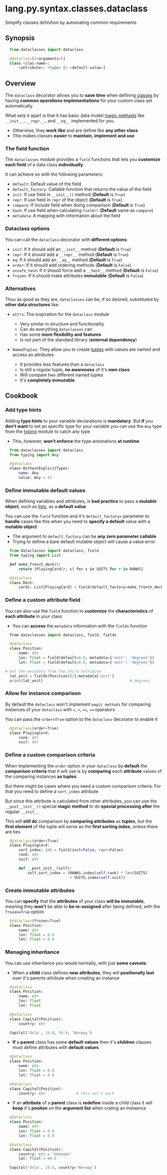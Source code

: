 # lang.py.syntax.classes.dataclass

Simplify classes definition by automating common requirements

## Synopsis

```py
  from dataclasses import dataclass

  @dataclass[(<arguments>)]
  class <clas-name>:
      <attribute>: <type> [= <default-value>]
```

## Overview

The `dataclass` decorator allows you to **save time** when defining
[classes](./unhs.md) by having **common operations implementations** for your
custom class set automatically

What sets it apart is that it has basic data model [magic methods](./a8n3.md)
like `__init__,` `__repr__,` and `__eq__` implemented for you.

- Otherwise, they **work like** and are define like **any other class**
- This makes classes **easier** to **maintain, implement and use**

### The field function

The `dataclasses` module provides a `field` functions that lets you **customize
each field** of a data class **individually**

It can achieve so with the following parameters:

- `default`: Default value of the field
- `default_factory`: Callable function that returns the value of the field
- `init`: If use field in `__init__()` method (**Default** is `True`)
- `repr`: If use field in `repr` of the object (**Default** is `True`)
- `compare`: If include field when doing comparison (**Default** is `True`)
- `hash`: If use field when calculating `field()` (**Default** same as `compare`)
- `metadata`: A mapping with information about the field

### Dataclass options

You can call the `dataclass` decorator with **different options**:

- `init`: If it should add an `__init__` method (**Default** is `True`)
- `repr`: If it should add a `__repr__` method (**Default** is `True`)
- `eq`: If it should add an `__eq__` method (**Default** is `True`)
- `order`: If it should add ordering methods (**Default** is `False`)
- `unsafe_hash`: If it should force add a `__hash__` method (**Default** is `False`)
- `frozen`: If it should make attributes **immutable** (**Default** is `False`)

### Alternatives

Thou as good as they are, `dataclasses` can be, if so desired, substituted by
**other data structures** like:

- `attrs`: The inspiration for the `dataclass` module

  - Very similar in structure and functionality
  - Can do everything `dataclasses` can
  - Has some **more flexibility and features**
  - Is not part of the standard library (**external dependency**)

- `NamedTuples`: They allow you to create [tuples](./hsr4.md) with values are
  named and access as attributes

  - It provides less features than a `dataclass`
  - Is still a regular tuple, **no awareness** of it's **own class**
  - Will compare two different named tuples
  - It's **completely immutable**

## Cookbook

### Add type hints

Adding **type hints** to your variable declarations is **mandatory**. But
**if** you **don't want** to set an specific type for your variable you can use
the `Any` type from the [typing](./k62q.md) module to catch any type

- This, however, **won't enforce** the type annotations **at runtime**

```py
  from dataclasses import dataclass
  from typing import Any

  @dataclass
  class WithoutExplicitTypes:
      name: Any
      value: Any = 42
```

### Define immutable default values

When defining variables and attributes, is **bad practice** to pass a **mutable
object**, such as [lists](./7cxo.md), as a **default value**

You can use the `field` function and it's `default_factory=` parameter to
**handle** cases like this when you need to **specify a default** value with a
**mutable object**

- The argument to `default_factory` can be **any zero parameter callable**
- Trying to define a bare default mutable object will cause a value error

```py
  from dataclasses import dataclass, field
  from typing import List

  def make_french_deck():
      return [PlayingCard(r, s) for s in SUITS for r in RANKS]

  @dataclass
  class Deck:
      cards: List[PlayingCard] = field(default_factory=make_french_deck)
```

### Define a custom attribute field

You can also use the `field` function to **customize** the **characteristics**
of **each attribute** in your class

- You can **access** the `metadata` information with the `fields` function

```py
  from dataclasses import dataclass, field, fields

  @dataclass
  class Position:
      name: str
      lon: float = field(default=0.0, metadata={'unit': 'degrees'})
      lat: float = field(default=0.0, metadata={'unit': 'degrees'})

# Get the metadata from the third attribute
  lat_unit = fields(Position)[2].metadata['unit']
  print(lat_unit)                                       # degrees
```

### Allow for instance comparison

By default the `dataclass` won't implement `magic methods` for comparing
instances of your `dataclass` with `<`, `>`, `<=`, `>=` operators

You can pass the `order=True` option to the `dataclass` decorator to enable it

```py
  @dataclass(order=True)
  class PlayingCard:
      rank: str
      suit: str
```

### Define a custom comparison criteria

When implementing the `order` option in your `dataclass` by **default** the
**comparison criteria** that it will use is by **comparing** each
**attribute** values of the comparing instances **as tuples**

But there might be cases where you need a custom comparison criteria. For that
you need to define a `sort_index` attribute

But since this attribute is calculated from other attributes, you can use the
`__post__init__()` special **magic method** to do **special processing after**
the regular `__init__`

This will **still do** comparison by **comparing attributes** as **tuples**,
but the **first element** of the tuple will serve as the **first sorting
index**, unless there are ties

```py
  @dataclass(order=True)
  class PlayingCard:
      sort_index: int = field(init=False, repr=False)
      rank: str
      suit: str

      def __post_init__(self):
          self.sort_index = (RANKS.index(self.rank) * len(SUITS)
                             + SUITS.index(self.suit))
```

### Create immutable attributes

You can **specify** that the **attributes** of your class **will be
immutable**, meaning they **won't** be able to **be re-assigned** after being
defined, with the `frozen=True` option

```py
  @dataclass(frozen=True)
  class Position:
      name: str
      lon: float = 0.0
      lat: float = 0.0
```

### Managing inheritance

You can use inheritance you would normally, with just **some caveats**:

- When a **child** class defines **new attributes**, they will **positionally
  last** over it's parents attribute when creating an instance

```py
  @dataclass
  class Position:
      name: str
      lon: float
      lat: float

  @dataclass
  class Capital(Position):
      country: str

  Capital('Oslo', 10.8, 59.9, 'Norway')
```

- **If** a **parent** class has some **default values** then it's **children**
  classes must define attributes with **default values**

```py
  @dataclass
  class Position:
      name: str
      lon: float = 0.0
      lat: float = 0.0

  @dataclass
  class Capital(Position):
      country: str              # This won't work
```

- If an **attribute** of a **parent** class is **redefine** inside a child
  class it will **keep** it's **positon** on the **argument list** when crating
  an instaance

```py
  @dataclass
  class Position:
      name: str
      lon: float = 0.0
      lat: float = 0.0

  @dataclass
  class Capital(Position):
      country: str = 'Unknown'
      lat: float = 40.0

  Capital('Oslo', 10.8, country='Norway')
```
